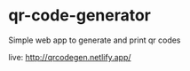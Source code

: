 # qr-code-generator
Simple web app to generate and print qr codes

live: http://qrcodegen.netlify.app/
